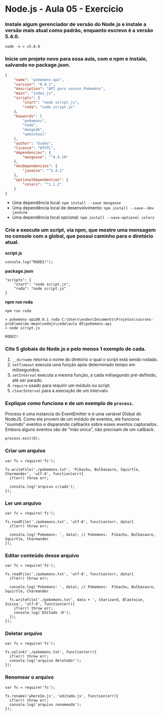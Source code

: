 # Node.js - Aula 05 - Exercício

### Instale algum gerenciador de versão do Node.js e instale a versão mais atual como padrão, enquanto escrevo é a versão 5.4.0.
`node -v > v5.8.0`

### Inicie um projeto novo para essa aula, com o npm e instale, salvando no package.json.
``` json
{
    "name": "pokemons-api",
    "version": "0.0.1",
    "description": "API para nossos Pokemons",
    "main": "index.js",
    "scripts": {
        "start": "node script.js",
        "roda": "node script.js"
    },
    "keywords": [
        "pokemons",
        "node",
        "mongodb",
        "webschool"
    ],
    "author": "Eudes",
    "license": "WTFPL",
    "dependencies": {
        "mongoose": "^4.4.10"
    },
    "devDependencies": {
        "jasmine": "^2.4.1"
    },
    "optionalDependencies": {
        "colors": "^1.1.2"
    }
}
```
* Uma dependência local: `npm install --save mongoose`
* Uma dependência local de desenvolvimento: `npm install --save--dev jasmine`
* Uma dependência local opcional: `npm install --save-optional colors`

### Crie e execute um script, via npm, que mostre uma mensagem no console com a global, que possui caminho para o diretório atual.
__script.js__
```
console.log("RODEI!");
```
__package.json__
```
"scripts": {
    "start": "node script.js",
    "roda": "node script.js"
}
```
__npm run roda__
```
npm run roda

> pokemons-api@0.0.1 roda C:\Users\eudes\Documents\Projetos\courses-problems\be-mean\nodejs\code\aula 05\pokemons-api
> node script.js

RODEI!
```

### Cite 5 globais do Node.js e pelo menos 1 exemplo de cada.
1. `__dirname` retorna o nome do diretório o qual o script está sendo rodado.
2. `setTimeout` executa uma função após determinado tempo em milisegundos.
3. `setInterval` executa a mesma função, a cada milisegundo pré-definido, até ser parado.
4. `require` usado para requirir um módulo ou script.
5. `clearInterval` para a execução de um intervalo.

### Explique como funciona e de um exemplo de `process`.
Process é uma instancia do EventEmitter e é uma variável Global do NodeJS. Como ele provem de um módulo de eventos, ele funciona "ouvindo" eventos e disparando callbacks sobre esses eventos capturados. Embora alguns eventos são de "mão única", não precisam de um callback.
```
process.exit(0);
```

### Criar um arquivo
```
var fs = require('fs');

fs.writeFile('./pokemons.txt', 'Pikachu, Bulbasauro, Squirtle, Charmander', 'utf-8', function(err){
  if(err) throw err;

  console.log('arquivo criado');
});
```

### Ler um arquivo
```
var fs = require('fs');

fs.readFile('./pokemons.txt', 'utf-8', function(err, data){
  if(err) throw err;

  console.log('Pokemons: ', data); // Pokemons:  Pikachu, Bulbasauro, Squirtle, Charmander
});
```

### Editar conteúdo desse arquivo
```
var fs = require('fs');

fs.readFile('./pokemons.txt', 'utf-8', function(err, data){
  if(err) throw err;

  console.log('Pokemons: ', data); // Pokemons:  Pikachu, Bulbasauro, Squirtle, Charmander

  fs.writeFile('./pokemons.txt', data + ', Charizard, Blastoise, Suissa', 'utf-8', function(err){
    if(err) throw err;
    console.log('Editado :D');
  });
});
```

### Deletar arquivo
```
var fs = require('fs');

fs.unlink('./pokemons.txt', function(err){
  if(err) throw err;
  console.log('arquivo deletado!');
});
```

### Renomear o arquivo
```
var fs = require('fs');

fs.rename('whereIm.js', 'editado.js', function(err){
  if(err) throw err;
  console.log('arquivo renomeado');
});
```